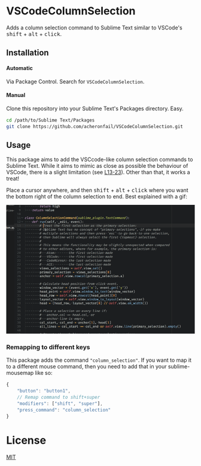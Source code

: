# VSCodeColumnSelection

Adds a column selection command to Sublime Text similar to VSCode's <kbd>shift</kbd> + <kbd>alt</kbd> + <kbd>click</kbd>.

## Installation

#### Automatic

Via Package Control. Search for `VSCodeColumnSelection`.

#### Manual

Clone this repository into your Sublime Text's Packages directory. Easy.

```sh
cd /path/to/Sublime Text/Packages
git clone https://github.com/acheronfail/VSCodeColumnSelection.git
```

## Usage

This package aims to add the VSCcode-like column selection commands to Sublime Text. While it aims to mimic as close as possible the behaviour of VSCode, there is a slight limitation (see [L13-23](https://github.com/acheronfail/VSCodeColumnSelection/blob/4f3c0b574603cd3e6b9138bef4e667915ab30545/vscode_column_selection.py#L13-L23)). Other than that, it works a treat!

Place a cursor anywhere, and then <kbd>shift</kbd> + <kbd>alt</kbd> + <kbd>click</kbd> where you want the bottom right of the column selection to end. Best explained with a gif:

![example gif](./example.gif)

### Remapping to different keys

This package adds the command `"column_selection"`. If you want to map it to a different mouse command, then you need to add that in your sublime-mousemap like so:

```js
{
    "button": "button1",
    // Remap command to shift+super
    "modifiers": ["shift", "super"],
    "press_command": "column_selection"
}
```

# License

[MIT](./LICENSE)
